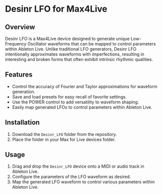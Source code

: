 # Desinr LFO for Max4Live

## Overview

Desinr LFO is a Max4Live device designed to generate unique Low-Frequency Oscillator waveforms that can be mapped to control parameters within Ableton Live. Unlike traditional LFO generators, Desinr LFO intentionally approximates waveforms with imperfections, resulting in interesting and broken forms that often exhibit intrinsic rhythmic qualities.

## Features

- Control the accuracy of Fourier and Taylor approximations for waveform generation.
- Save and load presets for easy recall of favorite settings.
- Use the POWER control to add versatility to waveform shaping.
- Easily map generated LFOs to control parameters within Ableton Live.
  
## Installation

1. Download the `Desinr_LFO` folder from the repository.
2. Place the folder in your Max for Live devices folder.

## Usage

1. Drag and drop the `Desinr_LFO` device onto a MIDI or audio track in Ableton Live.
2. Configure the parameters of the LFO waveform as desired.
3. Map the generated LFO waveform to control various parameters within Ableton Live.
